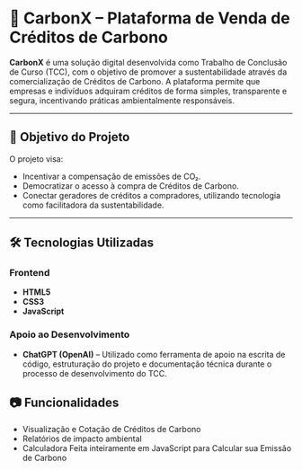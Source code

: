 # 🌱 CarbonX – Plataforma de Venda de Créditos de Carbono

**CarbonX** é uma solução digital desenvolvida como Trabalho de Conclusão de Curso (TCC), com o objetivo de promover a sustentabilidade através da comercialização de Créditos de Carbono. A plataforma permite que empresas e indivíduos adquiram créditos de forma simples, transparente e segura, incentivando práticas ambientalmente responsáveis.

---

## 📌 Objetivo do Projeto

O projeto visa:
- Incentivar a compensação de emissões de CO₂.
- Democratizar o acesso à compra de Créditos de Carbono.
- Conectar geradores de créditos a compradores, utilizando tecnologia como facilitadora da sustentabilidade.

---

## 🛠️ Tecnologias Utilizadas

### Frontend
- **HTML5**
- **CSS3**
- **JavaScript**

### Apoio ao Desenvolvimento
- **ChatGPT (OpenAI)** – Utilizado como ferramenta de apoio na escrita de código, estruturação do projeto e documentação técnica durante o processo de desenvolvimento do TCC.

## 📷 Funcionalidades
- Visualização e Cotação de Créditos de Carbono
- Relatórios de impacto ambiental
- Calculadora Feita inteiramente em JavaScript para Calcular sua Emissão de Carbono
